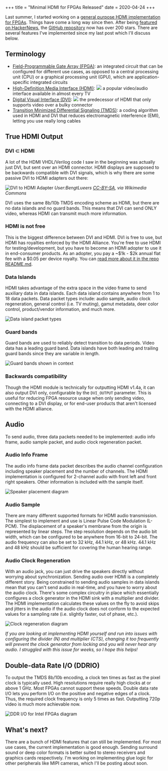 +++
title = "Minimal HDMI for FPGAs Released"
date = 2020-04-24
+++

Last summer, I started working on a [general purpose HDMI implementation for FPGAs](@/blog/hdmi_on_fpga/index.md). Things have come a long way since then. After being [featured on HackerNews](https://news.ycombinator.com/item?id=22279308), the [GitHub repository](https://github.com/hdl-util/hdmi/) now has over 200 stars. There are several features I've implemented since my last post which I'll discuss below.

## Terminology

* [Field-Programmable Gate Array (FPGA)](https://en.wikipedia.org/wiki/Field-programmable_gate_array): an integrated circuit that can be configured for different use cases, as opposed to a central processing unit (CPU) or a graphical processing unit (GPU), which are application-specific integrated circuits
* [High-Definition Media Interface (HDMI)](https://en.wikipedia.org/wiki/HDMI): <img class="ico" src="https://upload.wikimedia.org/wikipedia/commons/thumb/4/48/HDMI_Connector_Pinout.svg/2560px-HDMI_Connector_Pinout.svg.png"> a popular video/audio interface available in almost every TV
* [Digital Visual Interface (DVI)](https://en.wikipedia.org/wiki/Digital_Visual_Interface): <img class="ico" src="https://upload.wikimedia.org/wikipedia/commons/thumb/5/5b/DVI_Connector_Pinout.svg/2560px-DVI_Connector_Pinout.svg.png"> the predecessor of HDMI that only supports video over a bulky connector
* [Transition Minimized Differential Signaling (TMDS)](https://en.wikipedia.org/wiki/Transition-minimized_differential_signaling): a coding algorithm used in HDMI and DVI that reduces electromagnetic interference (EMI), letting you use really long cables

## True HDMI Output

### DVI ⊂ HDMI

A lot of the HDMI VHDL/Verilog code I saw in the beginning was actually just DVI, but sent over an HDMI connector. HDMI displays are supposed to be backwards compatible with DVI signals, which is why there are some passive DVI to HDMI adapters out there:

![DVI to HDMI Adapter](https://upload.wikimedia.org/wikipedia/commons/thumb/4/40/DVI-HDMI-Adapter.jpg/2560px-DVI-HDMI-Adapter.jpg) *User:BengtLueers [CC-BY-SA](https://creativecommons.org/licenses/by-sa/3.0), via Wikimedia Commons*

DVI uses the same 8b/10b TMDS encoding scheme as HDMI, but there are no data islands and no guard bands. This means that DVI can send ONLY video, whereas HDMI can transmit much more information.

### HDMI is not free

This is the biggest difference between DVI and HDMI. DVI is free to use, but HDMI has royalties enforced by the HDMI Alliance. You're free to use HDMI for testing/development, but you have to become an HDMI adopter to use it in end-consumer products. As an adopter, you pay a ~$1k - $2k annual flat fee with a $0.05 per device royalty. You can [read more about it in the repo README.md](https://github.com/hdl-util/hdmi/#hdmi-adoption).

### Data Islands

HDMI takes advantage of the extra space in the video frame to send auxiliary data in data islands. Each data island contains anywhere from 1 to 18 data packets. Data packet types include: audio sample, audio clock regeneration, general control (i.e. TV muting), gamut metadata, deer color control, product/vendor information, and much more.

![Data island packet types](packet_types.png)

### Guard bands

Guard bands are used to reliably detect transition to data periods. Video data has a leading guard band. Data islands have both leading and trailing guard bands since they are variable in length.

![Guard bands shown in context](guard_bands.png)

### Backwards compatibility

Though the HDMI module is technically for outputting HDMI v1.4a, it can also output DVI only, configurable by the `DVI_OUTPUT` parameter. This is useful for reducing FPGA resource usage when only sending video, connecting to a DVI display, or for end-user products that aren't licensed with the HDMI alliance.

## Audio

To send audio, three data packets needed to be implemented: audio info frame, audio sample packet, and audio clock regeneration packet.

### Audio Info Frame
 
The audio info frame data packet describes the audio channel configuration including speaker placement and the number of channels. The HDMI implementation is configured for 2-channel audio with front left and front right speakers. Other information is included with the sample itself.

![Speaker placement diagram](speaker_placement.png)

### Audio Sample

There are many different supported formats for HDMI audio transmission. The simplest to implement and use is Linear Pulse Code Modulation (L-PCM). The displacement of a speaker's membrane from the origin is represented by linear steps. The step resolution depends on the audio bit width, which can be configured to be anywhere from 16-bit to 24-bit. The audio frequency can also be set to 32 kHz, 44.1 kHz, or 48 kHz. 44.1 kHz and 48 kHz should be sufficient for covering the human hearing range.

### Audio Clock Regeneration

With an audio jack, you can just drive the speakers directly without worrying about synchronization. Sending audio over HDMI is a completely different story. Being constrained to sending audio samples in data islands mean that you can't send audio in real-time, and you have to worry about the audio clock. There's some complex circuitry in place which essentially configures a clock generator in the HDMI sink with a multiplier and divider. The HDMI implementation calculates these values on the fly to avoid skips and jitters in the audio if the audio clock does not conform to the expected values for a sampling rate (i.e. slightly faster, out of phase, etc.).

![Clock regeneration diagram](clock_regeneration.png)

*If you are looking at implementing HDMI yourself and run into issues with configuring the divider (N) and multiplier (CTS), changing it too frequently will prevent the clock generator from locking and you will never hear any audio. I struggled with this issue for weeks, so I hope this helps!*

## Double-data Rate I/O (DDRIO)

To output the TMDS 8b/10b encoding, a clock ten times as fast as the pixel clock is typically used. High resolutions require really high clocks at or above 1 GHz. Most FPGAs cannot support these speeds. Double data rate I/O lets you perform I/O on the positive and negative edges of a clock. Thus, the required clock frequency is only 5 times as fast. Outputting 720p video is much more achievable now.

![DDR I/O for Intel FPGAs diagram](ddrio.png)

## What's next?

There are a bunch of HDMI features that can still be implemented. For most use cases, the current implementation is good enough. Sending surround sound or deep color formats is better suited to stereo receivers and graphics cards respectively. I'm working on implementing glue logic for other peripherals like MIPI cameras, which I'll be posting about soon.
